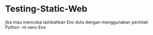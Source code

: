 # Testing-Static-Web


jika mau mencoba tambahkan Env dulu dengan menggunakan perintah
Python -m venv Env
